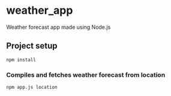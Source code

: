 # weather_app
Weather forecast app made using Node.js

## Project setup
```
npm install
```

### Compiles and fetches weather forecast from location
```
npm app.js location
